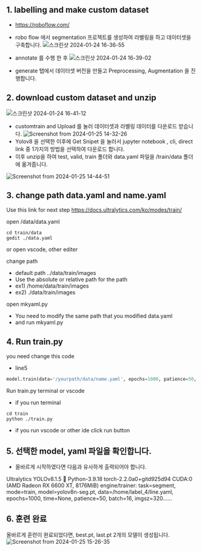 ## 1. labelling and make custom dataset
* https://roboflow.com/
* robo flow 에서 segmentation 프로젝트를 생성하여 라벨링을 하고 데이터셋을 구축합니다.
![스크린샷 2024-01-24 16-36-55](https://github.com/82lilsak/automatic_driving_rc_car/assets/141192357/5b316a6a-b6be-4c4e-80c1-76596255edd4)

* annotate 를 수행 한 후
![스크린샷 2024-01-24 16-39-02](https://github.com/82lilsak/automatic_driving_rc_car/assets/141192357/3147dbb1-405b-4b18-99c2-623e5a2dc371) 
* generate 탭에서 데이터셋 버전을 만들고 Preprocessing, Augmentation 을 진행합니다.

## 2. download custom dataset and unzip
![스크린샷 2024-01-24 16-41-12](https://github.com/82lilsak/automatic_driving_rc_car/assets/141192357/04565789-0889-4ed1-b8cc-cab3bbff7d83)
* customtrain and Upload 를 눌러 데이터셋과 라벨링 데이터를 다운로드 받습니다. 
![Screenshot from 2024-01-25 14-32-26](https://github.com/82lilsak/automatic_driving_rc_car/assets/141192357/64124916-c2e2-4e92-b50b-4a5a71c6a886)
* Yolov8 을 선택한 이후에 Get Snipet 을 눌러서 jupyter notebook , cli, direct link 중 1가지의 방법을 선택하여 다운로드 합니다.
* 이후 unzip을 하여 test, valid, train 폴더와 data.yaml 파일을 /train/data 폴더에 옮겨줍니다.

![Screenshot from 2024-01-25 14-44-51](https://github.com/82lilsak/automatic_driving_rc_car/assets/141192357/6dd9e04f-c348-462c-9bd4-a3b2b2f3fd35)


## 3. change path data.yaml and name.yaml

Use this link for next step
https://docs.ultralytics.com/ko/modes/train/

open /data/data.yaml

```terminal
cd train/data
gedit ./data.yaml
```
or open vscode, other editer

change path 
* default path ../data/train/images
* Use the absolute or relative path for the path
* ex1) /home/data/train/images
* ex2) ./data/train/images

open mkyaml.py
* You need to modify the same path that you modified data.yaml
* and run mkyaml.py


## 4. Run train.py
you need change this code
* line5
```Python
model.train(data='/yourpath/data/name.yaml', epochs=1000, patience=50, batch=16, imgsz=320)
```
Run train.py terminal or vscode
* if you run terminal
```terminal
cd train
python ./train.py 
```
* if you run vscode or other ide
click run button

## 5. 선택한 model, yaml 파일을 확인합니다.
* 올바르게 시작하였다면 다음과 유사하게 출력되어야 합니다.


Ultralytics YOLOv8.1.5 🚀 Python-3.9.18 torch-2.2.0a0+gitd925d94 CUDA:0 (AMD Radeon RX 6600 XT, 8176MiB)
engine/trainer: task=segment, mode=train, model=yolov8n-seg.pt, data=/home/label_4/line.yaml, epochs=1000, time=None, patience=50, batch=16, imgsz=320......

## 6. 훈련 완료
올바르게 훈련이 완료되었다면, best.pt, last.pt 2개의 모델이 생성됩니다.
![Screenshot from 2024-01-25 15-26-35](https://github.com/82lilsak/automatic_driving_rc_car/assets/141192357/398acfbb-d2dc-4930-a73d-016da4e28a9f)

